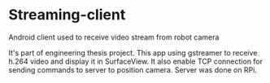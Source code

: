 # Streaming-client
Android client used to receive video stream from robot camera

It's part of engineering thesis project. 
This app using gstreamer to receive h.264 video and display it in SurfaceView. 
It also enable TCP connection for sending commands to server to position camera.
Server was done on RPi.
